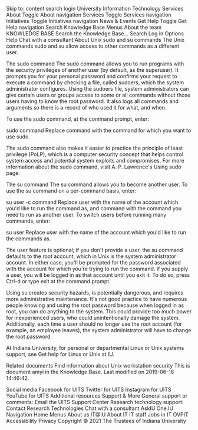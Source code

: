 Skip to:
content
search
login
University Information
Technology Services
About
Toggle About navigation
Services
Toggle Services navigation
Initiatives
Toggle Initiatives navigation
News & Events
Get Help
Toggle Get Help navigation
Search
Knowledge Base
Menus
About the team
KNOWLEDGE BASE
Search the Knowledge Base...
Search Log in
Options Help Chat with a consultant
About Unix sudo and su commands
The Unix commands sudo and su allow access to other commands as a different user.

The sudo command
The sudo command allows you to run programs with the security privileges of another user (by default, as the superuser). It prompts you for your personal password and confirms your request to execute a command by checking a file, called sudoers, which the system administrator configures. Using the sudoers file, system administrators can give certain users or groups access to some or all commands without those users having to know the root password. It also logs all commands and arguments so there is a record of who used it for what, and when.

To use the sudo command, at the command prompt, enter:

sudo command
Replace command with the command for which you want to use sudo.

The sudo command also makes it easier to practice the principle of least privilege (PoLP), which is a computer security concept that helps control system access and potential system exploits and compromises. For more information about the sudo command, visit A. P. Lawrence's Using sudo page.

The su command
The su command allows you to become another user. To use the su command on a per-command basis, enter:

su user -c command
Replace user with the name of the account which you'd like to run the command as, and command with the command you need to run as another user. To switch users before running many commands, enter:

su user
Replace user with the name of the account which you'd like to run the commands as.

The user feature is optional; if you don't provide a user, the su command defaults to the root account, which in Unix is the system administrator account. In either case, you'll be prompted for the password associated with the account for which you're trying to run the command. If you supply a user, you will be logged in as that account until you exit it. To do so, press Ctrl-d or type exit at the command prompt.

Using su creates security hazards, is potentially dangerous, and requires more administrative maintenance. It's not good practice to have numerous people knowing and using the root password because when logged in as root, you can do anything to the system. This could provide too much power for inexperienced users, who could unintentionally damage the system. Additionally, each time a user should no longer use the root account (for example, an employee leaves), the system administrator will have to change the root password.

At Indiana University, for personal or departmental Linux or Unix systems support, see Get help for Linux or Unix at IU.

Related documents
Find information about Unix workstation security
This is document amyi in the Knowledge Base.
Last modified on 2019-06-18 14:46:42.

Social media
Facebook for UITS
Twitter for UITS
Instagram for UITS
YouTube for UITS
Additional resources
Support & More
General support or comments:
Email the UITS Support Center
Research technology support:
Contact Research Technologies
Chat with a consultant
AskIU
One.IU
Navigation
Home
Menus
About us
IT@IU
About IT
IT staff
Jobs in IT
OVPIT
Accessibility
Privacy
Copyright © 2021 The Trustees of Indiana University
